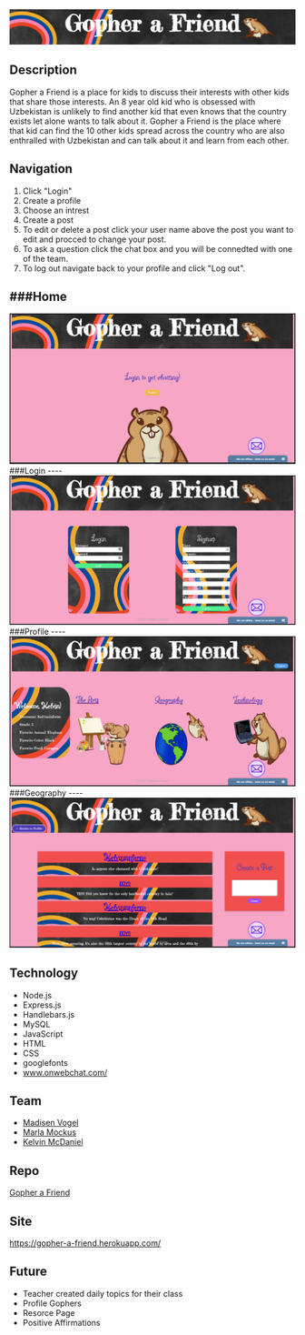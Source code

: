 
<img src="./public/images/headerImg.PNG">

## Description
Gopher a Friend is a place for kids to discuss their interests with other kids that share those interests. An 8 year old kid who is obsessed with Uzbekistan is unlikely to find another kid that even knows that the country exists let alone wants to talk about it. Gopher a Friend is the place where that kid can find the 10 other kids spread across the country who are also enthralled with Uzbekistan and can talk about it and learn from each other. 

## Navigation
1. Click "Login"
2. Create a profile
3. Choose an intrest
4. Create a post
5. To edit or delete a post click your user name above the post you want to edit and procced to change your post.
6. To ask a question click the chat box and you will be connedted with one of the team.
7. To log out navigate back to your profile and click "Log out".

###Home
----
<img src="public\images\homeScreenShot.PNG">
###Login
----
<img src="public\images\Screen Shot 2022-11-26 at 1.36.20 PM.png">
###Profile
----
<img src="public\images\profileScreenShot.PNG">
###Geography
----
<img src="public\images\GeoScreenShot.PNG">

## Technology
* Node.js
* Express.js
* Handlebars.js
* MySQL
* JavaScript
* HTML
* CSS
* googlefonts
* www.onwebchat.com/

## Team
* <a href="https://github.com/madisenvo">Madisen Vogel</a>
* <a href="https://github.com/MMockus15">Marla Mockus</a>
* <a href="https://github.com/kelvinsinferno">Kelvin McDaniel</a>

## Repo
<a href="https://github.com/madisenvo/Gopher-a-Friend">Gopher a Friend</a>

## Site
<a href="https://gopher-a-friend.herokuapp.com/">https://gopher-a-friend.herokuapp.com/</a>

## Future
* Teacher created daily topics for their class
* Profile Gophers
* Resorce Page
* Positive Affirmations
